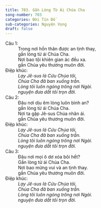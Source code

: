 ```yaml
---
title: 703. Gần Lòng Từ Ái Chúa Cha
song-number: 703
categories: Đời Tín Đồ
sub-categories: Nguyện Vọng
draft: false
---
```

<dl><dt>Câu 1:</dt><dd data-verse="1">Trong nơi hồn thân được an tịnh thay, <br/>gần lòng từ ái Chúa Cha. <br/>Nơi bao tội khiên gian ác đều xa. <br/>gần Chúa yêu thương muôn đời. </dd><dt>Điệp khúc:</dt><dd data-chorus="1"><em>Lạy Jê-sus là Cứu Chúa tôi, <br/>Chúa Cha đã ban xuống trần. <br/>Lòng tôi luôn ngóng trông nơi Ngài. <br/>nguyện đưa dắt tôi trọn đời. </em></dd><dt>Câu 2:</dt><dd data-verse="2">Ðâu nơi dịu êm lòng luôn bình an? <br/>gần lòng từ ái Chúa Cha. <br/>Nơi ta gặp Jê-sus Chúa nhân ái. <br/>gần Chúa yêu thương muôn đời. </dd><dt>Điệp khúc:</dt><dd data-chorus="1"><em>Lạy Jê-sus là Cứu Chúa tôi, <br/>Chúa Cha đã ban xuống trần. <br/>Lòng tôi luôn ngóng trông nơi Ngài. <br/>nguyện đưa dắt tôi trọn đời. </em></dd><dt>Câu 3:</dt><dd data-verse="3">Ðâu nơi mọi ô dơ xóa bôi hết? <br/>Gần lòng từ ái Chúa Cha. <br/>Nơi bao mừng vui và an tịnh thay. <br/>gần Chúa yêu thương muôn đời. </dd><dt>Điệp khúc:</dt><dd data-chorus="1"><em>Lạy Jê-sus là Cứu Chúa tôi, <br/>Chúa Cha đã ban xuống trần. <br/>Lòng tôi luôn ngóng trông nơi Ngài. <br/>nguyện đưa dắt tôi trọn đời. </em></dd></dl>
